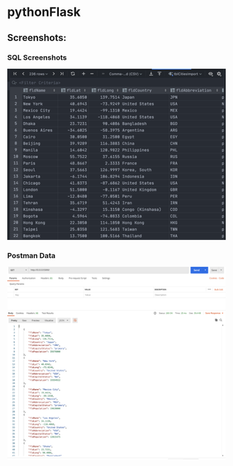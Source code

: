 # pythonFlask

## Screenshots:

### SQL Screenshots

![pycharm data query](screenshots/query.png)

### Postman Data

![postman data](screenshots/postman.png)

